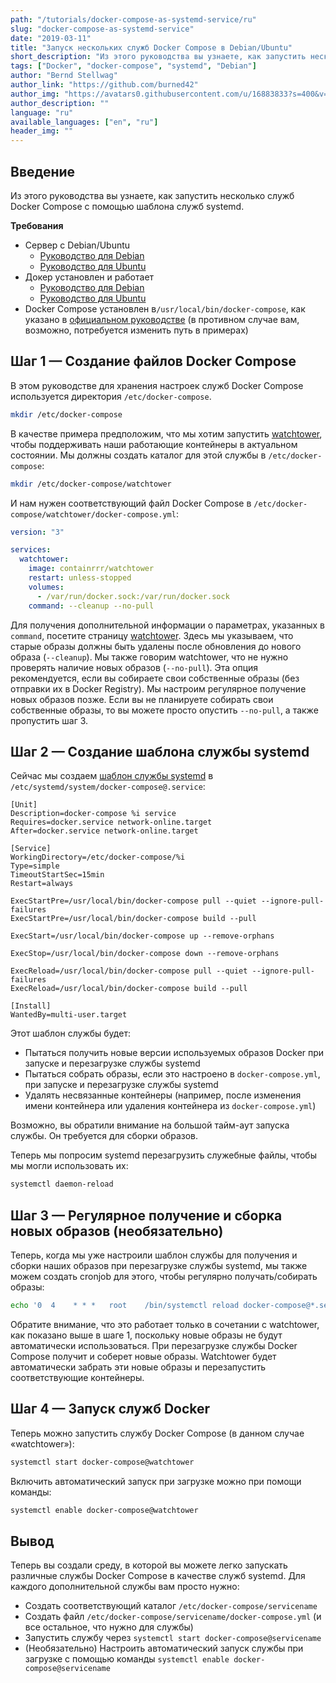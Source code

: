 ```yaml
---
path: "/tutorials/docker-compose-as-systemd-service/ru"
slug: "docker-compose-as-systemd-service"
date: "2019-03-11"
title: "Запуск нескольких служб Docker Compose в Debian/Ubuntu"
short_description: "Из этого руководства вы узнаете, как запустить несколько служб Docker Compose с помощью шаблона служб systemd."
tags: ["Docker", "docker-compose", "systemd", "Debian"]
author: "Bernd Stellwag"
author_link: "https://github.com/burned42"
author_img: "https://avatars0.githubusercontent.com/u/16883833?s=400&v=4"
author_description: ""
language: "ru"
available_languages: ["en", "ru"]
header_img: ""
---
```


## Введение

Из этого руководства вы узнаете, как запустить несколько служб Docker Compose с помощью шаблона служб systemd.

**Требования**

* Сервер с Debian/Ubuntu
  * [Руководство для Debian](https://www.debian.org/releases/stable/amd64/)
  * [Руководство для Ubuntu](https://help.ubuntu.com/lts/installation-guide/amd64/index.html)
* Докер установлен и работает
  * [Руководство для Debian](https://docs.docker.com/install/linux/docker-ce/debian/)
  * [Руководство для Ubuntu](https://docs.docker.com/install/linux/docker-ce/ubuntu/)
* Docker Compose установлен в`/usr/local/bin/docker-compose`, как указано в [официальном руководстве](https://docs.docker.com/compose/install/) (в противном случае вам, возможно, потребуется изменить путь в примерах)

## Шаг 1 — Создание файлов Docker Compose

В этом  руководстве  для хранения настроек служб Docker Compose используется директория `/etc/docker-compose`.

```bash
mkdir /etc/docker-compose
```

В качестве примера предположим, что мы хотим запустить [watchtower](https://hub.docker.com/r/containrrr/watchtower), чтобы поддерживать наши работающие контейнеры в актуальном состоянии. Мы должны создать каталог для этой службы в `/etc/docker-compose`:

```bash
mkdir /etc/docker-compose/watchtower
```

И нам нужен соответствующий файл Docker Compose в `/etc/docker-compose/watchtower/docker-compose.yml`:

```yaml
version: "3"

services:
  watchtower:
    image: containrrr/watchtower
    restart: unless-stopped
    volumes:
      - /var/run/docker.sock:/var/run/docker.sock
    command: --cleanup --no-pull
```

Для получения дополнительной информации о параметрах, указанных в `command`, посетите страницу [watchtower](https://hub.docker.com/r/containrrr/watchtower).
Здесь мы указываем, что старые образы должны быть удалены после обновления до нового образа (`--cleanup`).
Мы также говорим watchtower, что не нужно проверять наличие новых образов (`--no-pull`). Эта опция рекомендуется, если вы собираете свои собственные образы (без отправки их в Docker Registry). Мы настроим регулярное получение новых образов позже. Если вы не планируете собирать свои собственные образы, то вы можете просто опустить `--no-pull`, а также пропустить шаг 3.

## Шаг 2 — Создание шаблона службы systemd

Сейчас мы создаем [шаблон службы systemd](https://www.freedesktop.org/software/systemd/man/systemd.service.html#Service%20Templates) в `/etc/systemd/system/docker-compose@.service`:

```text
[Unit]
Description=docker-compose %i service
Requires=docker.service network-online.target
After=docker.service network-online.target

[Service]
WorkingDirectory=/etc/docker-compose/%i
Type=simple
TimeoutStartSec=15min
Restart=always

ExecStartPre=/usr/local/bin/docker-compose pull --quiet --ignore-pull-failures
ExecStartPre=/usr/local/bin/docker-compose build --pull

ExecStart=/usr/local/bin/docker-compose up --remove-orphans

ExecStop=/usr/local/bin/docker-compose down --remove-orphans

ExecReload=/usr/local/bin/docker-compose pull --quiet --ignore-pull-failures
ExecReload=/usr/local/bin/docker-compose build --pull

[Install]
WantedBy=multi-user.target
```

Этот шаблон службы будет:

* Пытаться получить новые версии используемых образов Docker при запуске и перезагрузке службы systemd
* Пытаться собрать образы, если это настроено в `docker-compose.yml`, при запуске и перезагрузке службы systemd
* Удалять несвязанные контейнеры (например, после изменения имени контейнера или удаления контейнера из `docker-compose.yml`)

Возможно, вы обратили внимание на большой тайм-аут запуска службы. Он требуется для сборки образов.

Теперь мы попросим systemd перезагрузить служебные файлы, чтобы мы могли использовать их:

```bash
systemctl daemon-reload
```

## Шаг 3 — Регулярное получение и сборка новых образов (необязательно)

Теперь, когда мы уже настроили шаблон службы для получения и сборки наших образов при перезагрузке службы systemd, мы также можем создать cronjob для этого, чтобы регулярно получать/собирать образы:

```bash
echo '0  4    * * *   root    /bin/systemctl reload docker-compose@*.service' >> /etc/crontab
```

Обратите внимание, что это работает только в сочетании с watchtower, как показано выше в шаге 1, поскольку новые образы не будут автоматически использоваться.
При перезагрузке службы Docker Compose получит и соберет новые образы. Watchtower будет автоматически забрать эти новые образы и перезапустить соответствующие контейнеры.

## Шаг 4 — Запуск служб Docker

Теперь можно запустить службу Docker Compose (в данном случае «watchtower»):

```bash
systemctl start docker-compose@watchtower
```

Включить автоматический запуск при загрузке можно при помощи команды:

```bash
systemctl enable docker-compose@watchtower
```

## Вывод

Теперь вы создали среду, в которой вы можете легко запускать различные службы Docker Compose в качестве служб systemd. Для каждого дополнительной службы вам просто нужно:

* Создать соответствующий каталог `/etc/docker-compose/servicename`
* Создать файл `/etc/docker-compose/servicename/docker-compose.yml` (и все остальное, что нужно для службы)
* Запустить службу через `systemctl start docker-compose@servicename`
* (Необязательно) Настроить автоматический запуск службы при загрузке с помощью команды `systemctl enable docker-compose@servicename`
